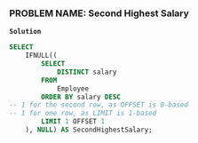 ### PROBLEM NAME: Second Highest Salary

**`Solution`**

```sql
SELECT
    IFNULL((
        SELECT
            DISTINCT salary
        FROM
            Employee
        ORDER BY salary DESC
-- 1 for the second row, as OFFSET is 0-based
-- 1 for one row, as LIMIT is 1-based
        LIMIT 1 OFFSET 1
    ), NULL) AS SecondHighestSalary;
```

